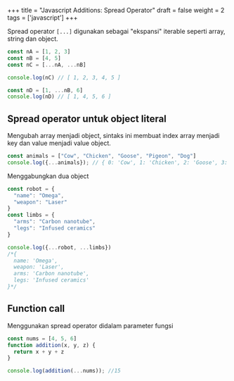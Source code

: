+++
title = "Javascript Additions: Spread Operator"
draft = false
weight = 2
tags = ['javascript']
+++

Spread operator `[...]` digunakan sebagai "ekspansi" iterable seperti array, string dan object.

```js
const nA = [1, 2, 3]
const nB = [4, 5]
const nC = [...nA, ...nB]

console.log(nC) // [ 1, 2, 3, 4, 5 ]

const nD = [1, ...nB, 6]
console.log(nD) // [ 1, 4, 5, 6 ]
```

## Spread operator untuk object literal

Mengubah array menjadi object, sintaks ini membuat index array menjadi key dan value menjadi value object.

```js
const animals = ["Cow", "Chicken", "Goose", "Pigeon", "Dog"]
console.log({...animals}); // { 0: 'Cow', 1: 'Chicken', 2: 'Goose', 3: 'Pigeon', 4: 'Dog' }
```

Menggabungkan dua object

```js
const robot = {
  "name": "Omega",
  "weapon": "Laser"
}
const limbs = {
  "arms": "Carbon nanotube",
  "legs": "Infused ceramics"
}

console.log({...robot, ...limbs})
/*{ 
  name: 'Omega',
  weapon: 'Laser',
  arms: 'Carbon nanotube',
  legs: 'Infused ceramics' 
}*/
```

## Function call

Menggunakan spread operator didalam parameter fungsi

```js
const nums = [4, 5, 6]
function addition(x, y, z) {
  return x + y + z
}

console.log(addition(...nums)); //15
```